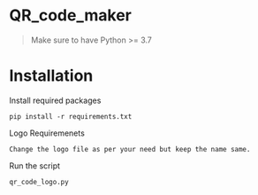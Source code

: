 # QR_code_maker

> Make sure to have Python >= 3.7

# Installation

Install required packages

    pip install -r requirements.txt

Logo Requiremenets

    Change the logo file as per your need but keep the name same. 
    
Run the script

    qr_code_logo.py
    
